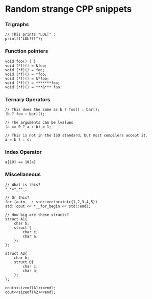 # Random strange CPP snippets

### Trigraphs

    // This prints "LOL|" :
    printf("LOL??!");

### Function pointers

    void foo() { }
    void (*f)() = &foo;
    void (*f)() = foo;
    void (*f)() = *foo;
    void (*f)() = &*foo;
    void (*f)() = *******foo;
    void (*f)() = ***&*** foo;
 
### Ternary Operators

    // This does the same as b ? foo() : bar();
    (b ? foo : bar)();
    
    // The arguments can be lvalues
    (a == 0 ? a : b) = 1;
    
    // This is not in the ISO standard, but most compilers accept it.
    a = b ? : c;

 
### Index Operator
    a[10] == 10[a]
 
### Miscellaneous

    // What is this?
    *_*=*_**_;
    
    // Or this?
    for (auto _ : std::vector<int>{1,2,3,4,5})
    std::cout << *__for_begin << std::endl; 

    // How big are these structs?
    struct A1{
        char b;
        struct {
            char c;
            char a;
        };
    };
     
    struct A2{
        char b;
        struct B{
            char c;
            char a;
        };
    };
    
    cout<<sizeof(A1)<<endl;
    cout<<sizeof(A2)<<endl;

